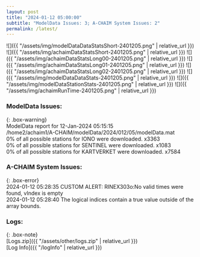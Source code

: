```yaml
---
layout: post
title: "2024-01-12 05:00:00"
subtitle: "ModelData Issues: 3; A-CHAIM System Issues: 2"
permalink: /latest/
---
```


![]({{ "/assets/img/modelDataDataStatsShort-2401205.png" | relative_url }})
![]({{ "/assets/img/achaimDataStatsShort-2401205.png" | relative_url }})
![]({{ "/assets/img/achaimDataStatsLong00-2401205.png" | relative_url }})
![]({{ "/assets/img/achaimDataStatsLong01-2401205.png" | relative_url }})
![]({{ "/assets/img/achaimDataStatsLong02-2401205.png" | relative_url }})
![]({{ "/assets/img/modelDataDataStats-2401205.png" | relative_url }})
![]({{ "/assets/img/modelDataStationStats-2401205.png" | relative_url }})
![]({{ "/assets/img/achaimRunTime-2401205.png" | relative_url }})


### ModelData Issues:  
  
{: .box-warning}  
 ModelData report for 12-Jan-2024 05:15:15   
 /home2/achaim1/A-CHAIM/modelData/2024/012/05/modelData.mat   
 0% of all possible stations for IONO were downloaded. x3363   
 0% of all possible stations for SENTINEL were downloaded. x1083   
 0% of all possible stations for KARTVERKET were downloaded. x7584   
  
### A-CHAIM System Issues:  
  
{: .box-error}  
2024-01-12 05:28:35 CUSTOM ALERT: RINEX303o:No valid times were found, vIndex is empty  
2024-01-12 05:28:40 The logical indices contain a true value outside of the array bounds.  

### Logs:  
  
{: .box-note}  
[Logs.zip]({{ "/assets/other/logs.zip" | relative_url }})  
[Log Info]({{ "/logInfo" | relative_url }})  
